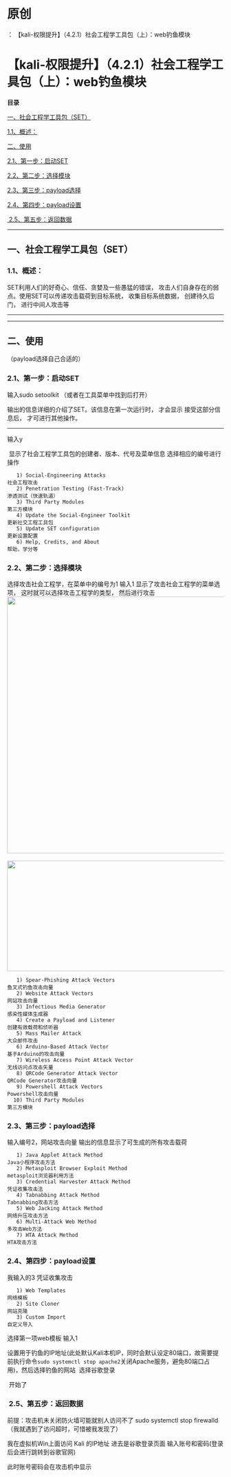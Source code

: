 # 原创
：  【kali-权限提升】（4.2.1）社会工程学工具包（上）：web钓鱼模块

# 【kali-权限提升】（4.2.1）社会工程学工具包（上）：web钓鱼模块

**目录**

[一、社会工程学工具包（SET）](#%E4%B8%80%E3%80%81%E7%A4%BE%E4%BC%9A%E5%B7%A5%E7%A8%8B%E5%AD%A6%E5%B7%A5%E5%85%B7%E5%8C%85%EF%BC%88SET%EF%BC%89)

[1.1、概述：](#1.1%E3%80%81%E6%A6%82%E8%BF%B0%EF%BC%9A)

[二、使用](#%E4%BA%8C%E3%80%81%E4%BD%BF%E7%94%A8)

[2.1、第一步：启动SET](#2.1%E3%80%81%E7%AC%AC%E4%B8%80%E6%AD%A5%EF%BC%9A%E5%90%AF%E5%8A%A8SET)

[2.2、第二步：选择模块](#2.2%E3%80%81%E7%AC%AC%E4%BA%8C%E6%AD%A5%EF%BC%9A%E9%80%89%E6%8B%A9%E6%A8%A1%E5%9D%97)

[2.3、第三步：payload选择](#2.3%E3%80%81%E7%AC%AC%E4%B8%89%E6%AD%A5%EF%BC%9Apayload%E9%80%89%E6%8B%A9)

[2.4、第四步：payload设置](#2.4%E3%80%81%E7%AC%AC%E5%9B%9B%E6%AD%A5%EF%BC%9A%E8%AE%BE%E7%BD%AEpayload)

[ 2.5、第五步：返回数据](#%C2%A02.5%E3%80%81%E7%AC%AC%E4%BA%94%E6%AD%A5%EF%BC%9A%E8%BF%94%E5%9B%9E%E6%95%B0%E6%8D%AE)

---


## 一、社会工程学工具包（SET）

> 
<h3>1.1、概述：</h3>
SET利用人们的好奇心、信任、贪婪及一些愚猛的错误， 攻击人们自身存在的弱点。使用SET可以传递攻击载荷到目标系统， 收集目标系统数据， 创建待久后门， 进行中间人攻击等


---


---


## 二、使用

（payload选择自己合适的）

> 
<h3>2.1、第一步：启动SET</h3>
输入sudo setoolkit
（或者在工具菜单中找到后打开）

输出的信息详细的介绍了SET。该信息在第一次运行时， 才会显示
接受这部分信息后， 才可进行其他操作。
<hr/>
输入y

 显示了社会工程学工具包的创建者、版本、代号及菜单信息
选择相应的编号进行操作


<pre><code>   1) Social-Engineering Attacks
社会工程攻击
   2) Penetration Testing (Fast-Track)
渗透测试（快速轨道）
   3) Third Party Modules
第三方模块
   4) Update the Social-Engineer Toolkit
更新社交工程工具包
   5) Update SET configuration
更新设置配置
   6) Help, Credits, and About
帮助，学分等
</code></pre>



> 
<h3>2.2、第二步：选择模块</h3>
选择攻击社会工程学，在菜单中的编号为1
输入1
显示了攻击社会工程学的菜单选项， 这时就可以选择攻击工程学的类型， 然后进行攻击
<img alt="" height="597" src="https://img-blog.csdnimg.cn/b4b2f6f7a78b49d4a13ec4b72bb83639.png" width="873"/> <img alt="" height="257" src="https://img-blog.csdnimg.cn/afab3c9ee3244c4687032a02b751c9d1.png" width="870"/>
<pre><code>   1) Spear-Phishing Attack Vectors
鱼叉式钓鱼攻击向量
   2) Website Attack Vectors
网站攻击向量
   3) Infectious Media Generator
感染性媒体生成器
   4) Create a Payload and Listener
创建有效载荷和侦听器
   5) Mass Mailer Attack
大众邮件攻击
   6) Arduino-Based Attack Vector
基于Arduino的攻击向量
   7) Wireless Access Point Attack Vector
无线访问点攻击矢量
   8) QRCode Generator Attack Vector
QRCode Generator攻击向量
   9) Powershell Attack Vectors
Powershell攻击向量
  10) Third Party Modules
第三方模块
</code></pre>



> 
<h3>2.3、第三步：payload选择</h3>
输入编号2，网站攻击向量
输出的信息显示了可生成的所有攻击载荷

<pre><code>   1) Java Applet Attack Method
Java小程序攻击方法
   2) Metasploit Browser Exploit Method
metasploit浏览器利用方法
   3) Credential Harvester Attack Method
凭证收集攻击法
   4) Tabnabbing Attack Method
Tabnabbing攻击方法
   5) Web Jacking Attack Method
网络升压攻击方法
   6) Multi-Attack Web Method
多攻击Web方法
   7) HTA Attack Method
HTA攻击方法</code></pre>



> 
<h3>2.4、第四步：payload设置</h3>
我输入的3
凭证收集攻击


<pre><code>   1) Web Templates
网络模板
   2) Site Cloner
网站克隆
   3) Custom Import
自定义导入</code></pre>
选择第一项web模板
输入1

设置用于钓鱼的IP地址(此处默认Kali本机IP，同时会默认设定80端口，故需要提前执行命令`sudo systemctl stop apache2`关闭Apache服务，避免80端口占用)，然后选择钓鱼的网站 
选择谷歌登录

 开始了





> 
<h3> 2.5、第五步：返回数据</h3>
前提：攻击机未关闭防火墙可能就别人访问不了
sudo systemctl stop firewalld 
（我就遇到了访问超时，可惜被我发现了）



我在虚拟机Win上面访问 Kali 的IP地址
进去是谷歌登录页面
输入账号和密码(登录后会进行跳转到谷歌官网)

此时账号密码会在攻击机中显示



